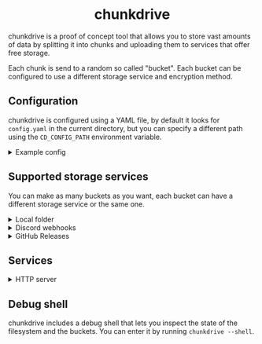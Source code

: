 <div align="center">

# chunkdrive

</div>

chunkdrive is a proof of concept tool that allows you to store vast amounts of data by splitting it into chunks and uploading them to services that offer free storage.

Each chunk is send to a random so called "bucket". Each bucket can be configured to use a different storage service and encryption method.

## Configuration

chunkdrive is configured using a YAML file, by default it looks for `config.yaml` in the current directory, but you can specify a different path using the `CD_CONFIG_PATH` environment variable.

<details>
<summary>Example config</summary>

```yaml
buckets:
  some_name_you_choose:
    source:
      type: local
      folder: /path/to/folder
      max_size: 1000000000 # optional
    encryption:
      type: aes
      key: your_encryption_key
  some_other_name_you_choose:
    source:
      type: discord_webhook
        url: https://discord.com/api/webhooks/1234567890/abcdefghijklmnopqrstuvwxyz
    encryption:  # if you want to use none, you can omit this section
      type: none
services:
  - type: http
    port: 8080
```

</details>

## Supported storage services

You can make as many buckets as you want, each bucket can have a different storage service or the same one.

<details>
<summary>Local folder</summary>

```yaml
buckets:
  some_name_you_choose:
    source:
      type: local
      folder: /path/to/folder
      max_size: 1000000000 # optional
```

</details>

<details>
<summary>Discord webhooks</summary>

```yaml
buckets:
  some_name_you_choose:
    source:
      type: discord_webhook
        url: https://discord.com/api/webhooks/1234567890/abcdefghijklmnopqrstuvwxyz
```

</details>

<details>
<summary>GitHub Releases</summary>

```yaml
buckets:
  some_name_you_choose:
    source:
      type: github_release
      user: your_github_username
      repo: your_github_repo
      pat: your_github_personal_access_token
```

`pat` should have the `repo` scope, so it can create releases and upload files to them.

</details>

## Services

<details>
<summary>HTTP server</summary>

```yaml
services:
  - type: http
    port: 8080
    address: 127.0.0.1  # optional
    see_root: true  # optional
    readonly: false  # optional
    style_path: ./style.css  # optional
```

- `address` specifies the address to listen on.
- `see_root` makes the `/` directory visible. Useful if you want to make a share server where users need to explicitly specify the descriptor to access data.
- `readonly` makes the server read-only.
- `style_path` specifies a path to a CSS file that will be used to style the web interface.

The HTTP server does not handle authentication or SSL. It was designed to be used behind a reverse proxy like nginx.

It does not use any JavaScript :sunglasses:

</details>

## Debug shell

chunkdrive includes a debug shell that lets you inspect the state of the filesystem and the buckets. You can enter it by running `chunkdrive --shell`.